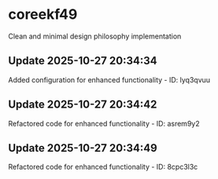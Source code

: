# coreekf49
Clean and minimal design philosophy implementation

## Update 2025-10-27 20:34:34
Added configuration for enhanced functionality - ID: lyq3qvuu


## Update 2025-10-27 20:34:42
Refactored code for enhanced functionality - ID: asrem9y2


## Update 2025-10-27 20:34:49
Refactored code for enhanced functionality - ID: 8cpc3l3c

